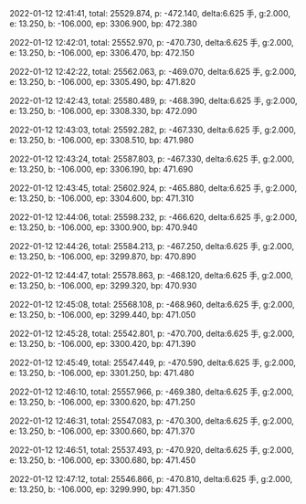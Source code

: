 2022-01-12 12:41:41, total: 25529.874, p: -472.140, delta:6.625 手, g:2.000, e: 13.250, b: -106.000, ep: 3306.900, bp: 472.380

2022-01-12 12:42:01, total: 25552.970, p: -470.730, delta:6.625 手, g:2.000, e: 13.250, b: -106.000, ep: 3306.470, bp: 472.150

2022-01-12 12:42:22, total: 25562.063, p: -469.070, delta:6.625 手, g:2.000, e: 13.250, b: -106.000, ep: 3305.490, bp: 471.820

2022-01-12 12:42:43, total: 25580.489, p: -468.390, delta:6.625 手, g:2.000, e: 13.250, b: -106.000, ep: 3308.330, bp: 472.090

2022-01-12 12:43:03, total: 25592.282, p: -467.330, delta:6.625 手, g:2.000, e: 13.250, b: -106.000, ep: 3308.510, bp: 471.980

2022-01-12 12:43:24, total: 25587.803, p: -467.330, delta:6.625 手, g:2.000, e: 13.250, b: -106.000, ep: 3306.190, bp: 471.690

2022-01-12 12:43:45, total: 25602.924, p: -465.880, delta:6.625 手, g:2.000, e: 13.250, b: -106.000, ep: 3304.600, bp: 471.310

2022-01-12 12:44:06, total: 25598.232, p: -466.620, delta:6.625 手, g:2.000, e: 13.250, b: -106.000, ep: 3300.900, bp: 470.940

2022-01-12 12:44:26, total: 25584.213, p: -467.250, delta:6.625 手, g:2.000, e: 13.250, b: -106.000, ep: 3299.870, bp: 470.890

2022-01-12 12:44:47, total: 25578.863, p: -468.120, delta:6.625 手, g:2.000, e: 13.250, b: -106.000, ep: 3299.320, bp: 470.930

2022-01-12 12:45:08, total: 25568.108, p: -468.960, delta:6.625 手, g:2.000, e: 13.250, b: -106.000, ep: 3299.440, bp: 471.050

2022-01-12 12:45:28, total: 25542.801, p: -470.700, delta:6.625 手, g:2.000, e: 13.250, b: -106.000, ep: 3300.420, bp: 471.390

2022-01-12 12:45:49, total: 25547.449, p: -470.590, delta:6.625 手, g:2.000, e: 13.250, b: -106.000, ep: 3301.250, bp: 471.480

2022-01-12 12:46:10, total: 25557.966, p: -469.380, delta:6.625 手, g:2.000, e: 13.250, b: -106.000, ep: 3300.620, bp: 471.250

2022-01-12 12:46:31, total: 25547.083, p: -470.300, delta:6.625 手, g:2.000, e: 13.250, b: -106.000, ep: 3300.660, bp: 471.370

2022-01-12 12:46:51, total: 25537.493, p: -470.920, delta:6.625 手, g:2.000, e: 13.250, b: -106.000, ep: 3300.680, bp: 471.450

2022-01-12 12:47:12, total: 25546.866, p: -470.810, delta:6.625 手, g:2.000, e: 13.250, b: -106.000, ep: 3299.990, bp: 471.350